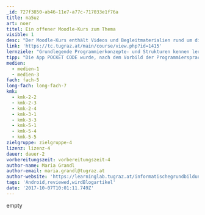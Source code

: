 ```yaml
---
_id: 727f3850-ab46-11e7-a77c-717033e1f76a
title: na5uz
art: noer
titel: Ein offener Moodle-Kurs zum Thema
visible: 1
desc: "Der Moodle-Kurs enthält Videos und Begleitmaterialien rund um die App Pocket Code, \r\nwelche einen spielerischen Einstieg in die Programmierung ermöglichen. \r\nAuf Basis eines Arbeitsplans können die SchülerInnen selbständig arbeiten. \r\nDas Ziel des Kurses ist die Erstellung einer eigenen App."
link: 'https://tc.tugraz.at/main/course/view.php?id=1415'
lernziele: "Grundlegende Programmierkonzepte- und Strukturen kennen lernen und anwenden\r\nProbleme abstrahieren und Lösungsschritte formulieren\r\nKreative Auseinandersetzung mit vorgegebenen Aufgabenstellungen"
tipp: "Die App POCKET CODE wurde, nach dem Vorbild der Programmiersprache SCRATCH, an der Technischen Universität Graz entwickelt und soll einen einfachen Einstieg in die Programmierung eröffnen. Die Erstellung der Programme erfolgt direkt am mobilen Gerät. Somit können alle Sensoren des Smartphones oder Tablets angesprochen werden. Darüber hinaus sind spezielle Befehlsblöcke in Verbindung mit Arduino, Raspberry Pi und den Lego-Mindstorms-Robotern verfügbar. Erstellte Programme können hochgeladen werden und über den Menüpunkt \"Erkunden\" gesucht, gespeichert und weiter entwickelt werden. In diesem Zusammenhang ist es auch wichtig, die Kompetenzbereiche \"Kommunizieren und Kooperieren\"\r\nund \"Produzieren und Präsentieren\" zu beleuchten\r\n\r\nDer Moodle-Kurs ist aus dem gleichnamigen MOOC entstanden, welcher auf der MOOC-Plattform iMooX.at verfügbar ist und sich, wie auch der Moodle-Kurs, an Kinder und Jugendliche im Alter von 10-14 Jahren richtet. Der Moodle-Kurs kann exportiert und in das schuleigene Moodle-System geladen werden.\r\n\r\nDie SchülerInnen können auf Basis eines Arbeitsplans selbständig mit den zur Verfügung stehenden Materialien arbeiten. Am Arbeitsplan befindet sich auch der sogenannte „Ideen-Tisch“. Dieser soll im Präsenzsetting als Anlaufstelle für verschiedene Fragen an die Lehrperson und als ein Ort zum Austausch von Ideen umgesetzt werden. \r\n\r\nAuf der folgenden Website gibt es eine Fülle von weiterführenden Lehr- und Lernmaterialien und verschiedene Beispiele für einen fächerintegrativen Einsatz.\r\n\r\nDie App ist momentan nur für das Betriebssystem ANDROID verfügbar."
medien:
  - medien-1
  - medien-3
fach: fach-5
long-fach: long-fach-7
kmk:
  - kmk-2-2
  - kmk-2-3
  - kmk-2-4
  - kmk-3-1
  - kmk-3-3
  - kmk-5-1
  - kmk-5-4
  - kmk-5-5
zielgruppe: zielgruppe-4
lizenz: lizenz-4
dauer: dauer-2
vorbereitungszeit: vorbereitungszeit-4
author-name: Maria Grandl
author-email: maria.grandl@tugraz.at
author-website: 'https://learninglab.tugraz.at/informatischegrundbildung/'
tags: 'Android,reviewed,wirdBlogartikel'
date: '2017-10-07T10:01:11.749Z'
---
```

empty
